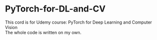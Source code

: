 # PyTorch-for-DL-and-CV
This cord is for Udemy course: PyTorch for Deep Learning and Computer Vision<br>
The whole code is written on my own. 
